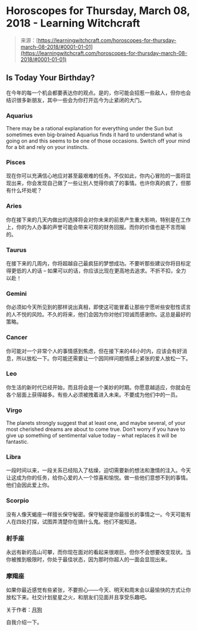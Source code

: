 <!--yml

category: 未分类

date: 2024-06-12 18:21:05

-->

# Horoscopes for Thursday, March 08, 2018 - Learning Witchcraft

> 来源：[https://learningwitchcraft.com/horoscopes-for-thursday-march-08-2018/#0001-01-01](https://learningwitchcraft.com/horoscopes-for-thursday-march-08-2018/#0001-01-01)

## Is Today Your Birthday?

在今年的每一个机会都要表达你的观点。是的，你可能会招惹一些敌人，但你也会结识很多新朋友，其中一些会为你打开迄今为止紧闭的大门。

### Aquarius

There may be a rational explanation for everything under the Sun but sometimes even big-brained Aquarius finds it hard to understand what is going on and this seems to be one of those occasions. Switch off your mind for a bit and rely on your instincts.

### Pisces

现在你可以充满信心地应对甚至最艰难的任务。不仅如此，你内心冒险的一面将显现出来，你会发现自己做了一些让别人觉得你疯了的事情。也许你真的疯了，但那有什么坏处呢？

### Aries

你在接下来的几天内做出的选择将会对你未来的前景产生重大影响，特别是在工作上，你的为人办事的声誉可能会带来可观的财务回报。而你的价值也是不言而喻的。

### Taurus

在接下来的几周内，你将超越自己最疯狂的梦想成功。不要听那些建议你将目标定得更低的人的话 – 如果可以的话，你应该比现在更高地去追求。不折不扣，全力以赴！

### Gemini

你必须如今天所见到的那样说出真相，即使这可能冒着让那些宁愿听些安慰性谎言的人不悦的风险。不久的将来，他们会因为你对他们坦诚而感谢你。这总是最好的策略。

### Cancer

你可能对一个非常个人的事情感到焦虑，但在接下来的48小时内，应该会有好消息，所以放松一下。你可能还需要让一个因同样问题情感上紧张的爱人放松一下。

### Leo

你生活的新时代已经开始，而且将会是一个美妙的时期。你愿意越适应，你就会在各个层面上获得越多。有些人必须被拽着进入未来。不要成为他们中的一员。

### Virgo

The planets strongly suggest that at least one, and maybe several, of your most cherished dreams are about to come true. Don’t worry if you have to give up something of sentimental value today – what replaces it will be fantastic.

### Libra

一段时间以来，一段关系已经陷入了枯燥，迫切需要新的想法和激情的注入。今天让这成为你的任务，给你心爱的人一个惊喜和愉悦。做一些他们意想不到的事情。他们会因此爱上你。

### Scorpio

没有人像天蝎座一样擅长保守秘密。保守秘密是你最擅长的事情之一。今天可能有人在四处打探，试图弄清楚你在搞什么鬼。他们不能知道。

### 射手座

永远有新的高山可攀，而你现在面对的看起来很艰巨。但你不会想要改变现状。当你被推到极限时，你处于最佳状态，因为那时你超人的一面会显现出来。

### 摩羯座

如果你最近感觉有些紧张，不要担心——今天、明天和周末会以最愉快的方式让你放松下来。社交计划星星之火，和朋友们见面并且享受乐趣吧。

关于作者：[月狗](https://learningwitchcraft.com/profile/?tthayer/)

自我介绍一下。
